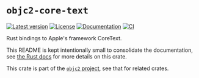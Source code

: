 # `objc2-core-text`

[![Latest version](https://badgen.net/crates/v/objc2-core-text)](https://crates.io/crates/objc2-core-text)
[![License](https://badgen.net/badge/license/Zlib%20OR%20Apache-2.0%20OR%20MIT/blue)](../../LICENSE.md)
[![Documentation](https://docs.rs/objc2-core-text/badge.svg)](https://docs.rs/objc2-core-text/)
[![CI](https://github.com/madsmtm/objc2/actions/workflows/ci.yml/badge.svg)](https://github.com/madsmtm/objc2/actions/workflows/ci.yml)

Rust bindings to Apple's framework CoreText.

This README is kept intentionally small to consolidate the documentation, see
[the Rust docs](https://docs.rs/objc2-core-text/) for more details on this crate.

This crate is part of the [`objc2` project](https://github.com/madsmtm/objc2),
see that for related crates.
